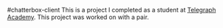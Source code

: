 #chatterbox-client
This is a project I completed as a student at [Telegraph Academy](http://telegraphacademy.com). This project was worked on with a pair.
